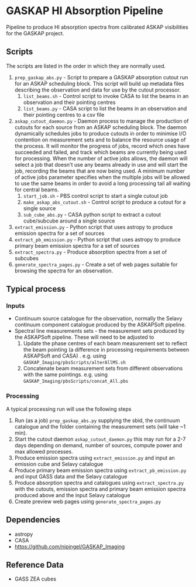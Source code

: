 # GASKAP HI Absorption Pipeline
Pipeline to produce HI absorption spectra from calibrated ASKAP visibilities for the GASKAP project.

## Scripts

The scripts are listed in the order in which they are normally used.

1. `prep_gaskap_abs.py` - Script to prepare a GASKAP absorption cutout run for an ASKAP scheduling block.
This script will build up metadata files describing the observation and data for use by the cutout processor. 
    1. `list_beams.sh` - Control script to invoke CASA to list the beams in an observation and their pointing centres
    1. `list_beams.py` - CASA script to list the beams in an observation and their pointing centres to a csv file
1. `askap_cutout_daemon.py` - Daemon process to manage the production of cutouts for each source from an ASKAP scheduling block.
The daemon dynamically schedules jobs to produce cutouts in order to minimise I/O contention on measurement sets and 
to balance the resource usage of the process. 
It will monitor the progress of jobs, record which ones have succeeded and failed, and track which beams are currently being used for processing. When the number of active jobs allows, the daemon will select a job that doesn't use any beams already in use and will start the job, recording the beams that are now being used. A minimum number of active jobs parameter specifies when the multiple jobs will be allowed to use the same beams in order to avoid a long processing tail all waiting for central beams.
    1. `start_job.sh` - PBS control script to start a single cutout job
    1. `make_askap_abs_cutout.sh` - Control script to produce a cutout for a single source
    1. `sub_cube_abs.py` - CASA python script to extract a cutout cube/subcube around a single source
1. `extract_emission.py` - Python script that uses astropy to produce emission spectra for a set of sources
1. `extract_pb_emission.py` - Python script that uses astropy to produce primary beam emission spectra for a set of sources
1. `extract_spectra.py` - Produce absorption spectra from a set of subcubes
1. `generate_spectra_pages.py` - Create a set of web pages suitable for browsing the spectra for an observation.

## Typical process

### Inputs

* Continuum source catalogue for the observation, normally the Selavy continuum component catalogue produced by the ASKAPSoft pipeline.
* Spectral line measurements sets - the measurement sets produced by the ASKAPSoft pipeline. These will need to be adjusted to
    1. Update the phase centres of each beam measurement set to reflect the beam pointing (a difference in processing requirements between ASKAPSoft and CASA) . e.g. using `GASKAP_Imaging/pbsScripts/alterAllMS.sh` 
    2. Concatenate beam measurement sets from different observations with the same pointings. e.g. using `GASKAP_Imaging/pbsScripts/concat_All.pbs`

### Processing

A typical processing run will use the following steps

1. Run (as a job) `prep_gaskap_abs.py` supplying the sbid, the continuum catalogue and the folder containing the measurement sets (will take ~1 min).
1. Start the cutout daemon `askap_cutout_daemon.py` this may run for a 2-7 days depending on demand, number of sources, compute power and max allowed processes.
1. Produce emission spectra using `extract_emission.py` and input an emission cube and Selavy catalogue
1. Produce primary beam emission spectra using `extract_pb_emission.py` and input GASS data and the Selavy catalogue
1. Produce absorption spectra and catalogues using `extract_spectra.py` with the cutouts, emission spectra and primary beam emission spectra produced above and the input Selavy catalogue
1. Create preview web pages using `generate_spectra_pages.py`

## Dependencies

* astropy
* CASA
* https://github.com/nipingel/GASKAP_Imaging

## Reference Data

* GASS ZEA cubes
